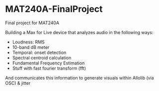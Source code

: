 # MAT240A-FinalProject

Final project for MAT240A 

Building a Max for Live device that analyzes audio in the following ways:
- Loudness: RMS
- 10-band dB meter
- Temporal: onset detection
- Spectral centroid calculation
- Fundamental Frequency Estimation
- Stuff with fast fourier transform (fft)

And communicates this information to generate visuals within Allolib (via OSC) & jitter 
